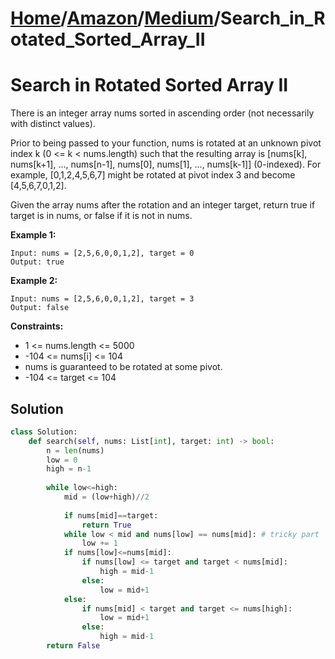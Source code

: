 # [Home](./../..)/[Amazon](./..)/[Medium](./)/Search_in_Rotated_Sorted_Array_II
<h1>Search in Rotated Sorted Array II</h1>

<p>
There is an integer array nums sorted in ascending order (not necessarily with distinct values).
</p>
<p>
Prior to being passed to your function, nums is rotated at an unknown pivot index k (0 <= k < nums.length) such that the resulting array is [nums[k], nums[k+1], ..., nums[n-1], nums[0], nums[1], ..., nums[k-1]] (0-indexed). For example, [0,1,2,4,5,6,7] might be rotated at pivot index 3 and become [4,5,6,7,0,1,2].
</p>
<p>
Given the array nums after the rotation and an integer target, return true if target is in nums, or false if it is not in nums.
</p>

<b>Example 1:</b>

    Input: nums = [2,5,6,0,0,1,2], target = 0
    Output: true
  
<b>Example 2:</b>

    Input: nums = [2,5,6,0,0,1,2], target = 3
    Output: false
 
<b>Constraints:</b>
- 1 <= nums.length <= 5000
- -104 <= nums[i] <= 104
- nums is guaranteed to be rotated at some pivot.
- -104 <= target <= 104

<h2>Solution</h2>

```python
class Solution:
    def search(self, nums: List[int], target: int) -> bool:
        n = len(nums)
        low = 0
        high = n-1
        
        while low<=high:
            mid = (low+high)//2
            
            if nums[mid]==target:
                return True
            while low < mid and nums[low] == nums[mid]: # tricky part
                low += 1
            if nums[low]<=nums[mid]:
                if nums[low] <= target and target < nums[mid]:
                    high = mid-1
                else:
                    low = mid+1
            else:
                if nums[mid] < target and target <= nums[high]:
                    low = mid+1
                else:
                    high = mid-1    
        return False
```
